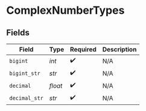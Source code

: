 # ComplexNumberTypes


## Fields

| Field              | Type               | Required           | Description        |
| ------------------ | ------------------ | ------------------ | ------------------ |
| `bigint`           | *int*              | :heavy_check_mark: | N/A                |
| `bigint_str`       | *str*              | :heavy_check_mark: | N/A                |
| `decimal`          | *float*            | :heavy_check_mark: | N/A                |
| `decimal_str`      | *str*              | :heavy_check_mark: | N/A                |